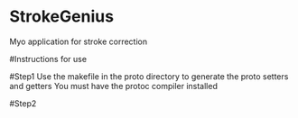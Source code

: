 # StrokeGenius
Myo application for stroke correction

#Instructions for use

#Step1
Use the makefile in the proto directory to generate the proto setters and getters
You must have the protoc compiler installed

#Step2
